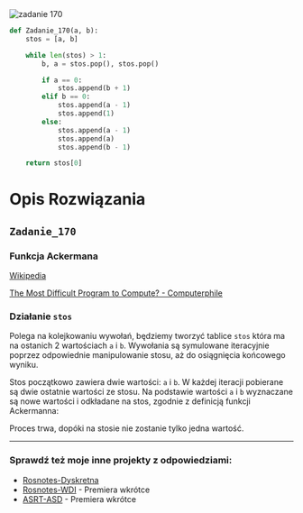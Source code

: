 <picture>
  <source srcset="../../srt/zbior_zadan/170.png" media="(prefers-color-scheme: light)">
  <source srcset="../../srt/zbior_zadan/black_170.png" media="(prefers-color-scheme: dark)">
  <img src="../../srt/zbior_zadan/black_170.png" alt="zadanie 170">
</picture>

```python
def Zadanie_170(a, b):
    stos = [a, b]

    while len(stos) > 1:
        b, a = stos.pop(), stos.pop()

        if a == 0:
            stos.append(b + 1)
        elif b == 0:
            stos.append(a - 1)
            stos.append(1)
        else:
            stos.append(a - 1)
            stos.append(a)
            stos.append(b - 1)

    return stos[0]

```
# Opis Rozwiązania

## `Zadanie_170`

### Funkcja Ackermana 
[Wikipedia](https://pl.wikipedia.org/wiki/Funkcja_Ackermanna)

[The Most Difficult Program to Compute? - Computerphile](https://www.youtube.com/watch?v=i7sm9dzFtEI&t)

### Działanie `stos`
Polega na kolejkowaniu wywołań, będziemy tworzyć tablice `stos` która ma na ostanich 2 wartościach `a` i `b`.
Wywołania są symulowane iteracyjnie poprzez odpowiednie manipulowanie stosu, aż do osiągnięcia końcowego wyniku.

Stos początkowo zawiera dwie wartości: `a` i `b`.
W każdej iteracji pobierane są dwie ostatnie wartości ze stosu.
Na podstawie wartości `a` i `b` wyznaczane są nowe wartości
i odkładane na stos, zgodnie z definicją funkcji Ackermanna:

Proces trwa, dopóki na stosie nie zostanie tylko jedna wartość.


---
### Sprawdź też moje inne projekty z odpowiedziami:
- [Rosnotes-Dyskretna](https://github.com/kamilGie/Rosnotes-Dyskretna)
- [Rosnotes-WDI](https://github.com/kamilGie/Rosnotes-WDI) - Premiera wkrótce
- [ASRT-ASD](https://github.com/kamilGie/Rosnotes-Dyskretna) - Premiera wkrótce
